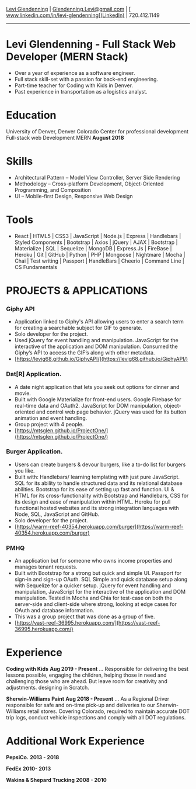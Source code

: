 [Levi Glendenning](https://levig68.github.io/LeviGlendenning/) | [Glendenning.Levi@gmail.com](glendenning.levi@gmail.com) | [	www.linkedin.com/in/levi-glendenning](LinkedIn) | 720.412.1149
***

# Levi Glendenning - Full Stack Web Developer (MERN Stack)

*  Over a year of experience as a software engineer.
* Full stack skill-set with a passion for back-end engineering.
* Part-time teacher for Coding with Kids in Denver.
* Past experience in transportation as a logistics analyst.

# Education

University of Denver, Denver Colorado 
Center for professional development
Full-stack web Development MERN
__August 2018__

# Skills

* Architectural Pattern – Model View Controller, Server Side Rendering
* Methodology –  Cross-platform Development, Object-Oriented Programming, and  Composition
* UI – Mobile-first Design, Responsive Web Design

# Tools

* React | HTML5 | CSS3 | JavaScript | Node.js | Express | Handlebars | Styled Components | Bootstrap | Axios | jQuery | AJAX | Bootstrap | Materialize | SQL | Sequelize | MongoDB | Express.Js | FireBase | Heroku | Git | GitHub | Python | PHP | Mongoose | Nightmare | Mocha | Chai | Test writing | Passport | HandleBars | Cheerio | Command Line | CS Fundamentals
					
# PROJECTS & APPLICATIONS
					
### Giphy API		
* Application linked to Giphy's API allowing users to enter a search term for creating a searchable subject for GIF to generate.		
* Solo developer for the project.
* Used jQuery for event handling and manipulation. JavaScript for the interactive of the application and DOM manipulation. Consumed the Giphy’s API to access the GIF’s along with other metadata.
*  [https://levig68.github.io/GiphyAPI/](https://levig68.github.io/GiphyAPI/) 
 										
### Dat[R] Application.		
* A date night application that lets you seek out options for dinner and movie.
* Built with Google Materialize for front-end users. Google Firebase for real-time data and OAuth2. JavaScript for DOM manipulation, object-oriented and control web page behavior. jQuery was used for its button animation and event handling.	
* Group project with 4 people.		
* [https://mtsglen.github.io/ProjectOne/](https://mtsglen.github.io/ProjectOne/)
 								
### Burger Application.		
* Users can create burgers & devour burgers, like a to-do list for burgers you like.	
* Built with: Handlebars/ learning templating with just pure JavaScript. SQL for its ability to handle structured data and its relational database abilities. Bootstrap for its ease of setting up fast and function. UI & HTML for its cross-functionality with Bootstrap and Handlebars, CSS for its design and ease of manipulation within HTML. Heroku for pull functional hosted websites and its strong integration languages with Node, SQL, JavaScript and GitHub.		
* Solo developer for the project.
* [https://warm-reef-40354.herokuapp.com/burger](https://warm-reef-40354.herokuapp.com/burger)
  
### PMHQ
* An application but for someone who owns income properties and manages tenant requests.		
* Built with Bootstrap for a strong but quick and simple UI. Passport for sign-in and sign-up OAuth. SQL Simple and quick database setup along with Sequelize for a quicker setup. jQuery for event handling and manipulation, JavaScript for the interactive of the application and DOM manipulation. Tested in Mocha and Chia for test-case on both the server-side and client-side where strong, looking at edge cases for OAuth and database information.			
* This was a group project that was done as a group of five.			
 * [https://vast-reef-36995.herokuapp.com/](https://vast-reef-36995.herokuapp.com/)  

#  Experience

 __Coding with Kids__ **Aug 2019 - Present**
… Responsible for delivering the best lessons possible, engaging the children, helping those in need and challenging those who are ahead. But leave room for creativity and adjustments. designing in Scratch.

__Sherwin-Williams Paint__ **Aug 2018 - Present**
… As a Regional Driver responsible for safe and on-time pick-up and deliveries to our Sherwin-Williams retail stores. Covering Colorado, required to maintain accurate DOT trip logs, conduct vehicle inspections and comply with all DOT regulations. 

# Additional Work Experience

__PepsiCo.__ **2013 - 2018**


__FedEx__ **2010- 2013**


__Wakins & Shepard Trucking__ **2008 - 2010**

